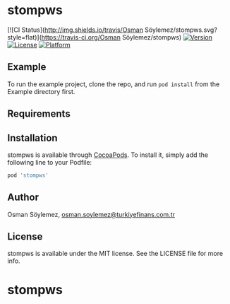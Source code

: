# stompws

[![CI Status](http://img.shields.io/travis/Osman Söylemez/stompws.svg?style=flat)](https://travis-ci.org/Osman Söylemez/stompws)
[![Version](https://img.shields.io/cocoapods/v/stompws.svg?style=flat)](http://cocoapods.org/pods/stompws)
[![License](https://img.shields.io/cocoapods/l/stompws.svg?style=flat)](http://cocoapods.org/pods/stompws)
[![Platform](https://img.shields.io/cocoapods/p/stompws.svg?style=flat)](http://cocoapods.org/pods/stompws)

## Example

To run the example project, clone the repo, and run `pod install` from the Example directory first.

## Requirements

## Installation

stompws is available through [CocoaPods](http://cocoapods.org). To install
it, simply add the following line to your Podfile:

```ruby
pod 'stompws'
```

## Author

Osman Söylemez, osman.soylemez@turkiyefinans.com.tr

## License

stompws is available under the MIT license. See the LICENSE file for more info.
# stompws
